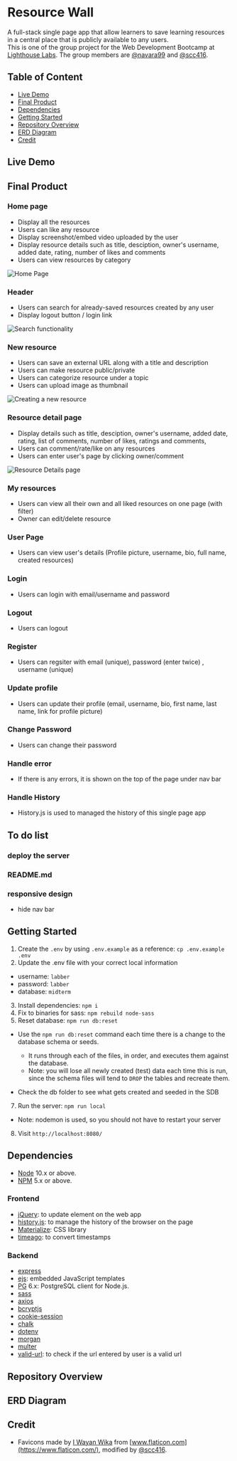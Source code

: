 # Resource Wall

A full-stack single page app that allow learners to save learning resources in a central place that is publicly available to any users.  
This is one of the group project for the Web Development Bootcamp at [Lighthouse Labs](https://www.lighthouselabs.ca/). The group members are [@navara99](https://github.com/navara99) and [@scc416](https://github.com/scc416).

## Table of Content

- [Live Demo](#live-demo)
- [Final Product](#final-product)
- [Dependencies](#dependencies)
- [Getting Started](#getting-started)
- [Repository Overview](#repository-overview)
- [ERD Diagram](#erd-diagram)
- [Credit](#credit)

## Live Demo

## Final Product

### Home page

- Display all the resources
- Users can like any resource
- Display screenshot/embed video uploaded by the user
- Display resource details such as title, desciption, owner's username, added date, rating, number of likes and comments
- Users can view resources by category

![Home Page](https://github.com/navara99/resourceWall/blob/master/docs/home-page.gif)

### Header

- Users can search for already-saved resources created by any user
- Display logout button / login link

![Search functionality](https://github.com/navara99/resourceWall/blob/master/docs/search-functionality.gif)

### New resource

- Users can save an external URL along with a title and description
- Users can make resource public/private
- Users can categorize resource under a topic
- Users can upload image as thumbnail

![Creating a new resource]()

### Resource detail page

- Display details such as title, desciption, owner's username, added date, rating, list of comments, number of likes, ratings and comments,
- Users can comment/rate/like on any resources
- Users can enter user's page by clicking owner/comment

![Resource Details page]()

### My resources

- Users can view all their own and all liked resources on one page (with filter)
- Owner can edit/delete resource

### User Page

- Users can view user's details (Profile picture, username, bio, full name, created resources)

### Login

- Users can login with email/username and password

### Logout

- Users can logout

### Register

- Users can regsiter with email (unique), password (enter twice) , username (unique)

### Update profile

- Users can update their profile (email, username, bio, first name, last name, link for profile picture)

### Change Password

- Users can change their password

### Handle error

- If there is any errors, it is shown on the top of the page under nav bar

### Handle History

- History.js is used to managed the history of this single page app

## To do list

### deploy the server

### README.md

### responsive design

- hide nav bar

## Getting Started

1. Create the `.env` by using `.env.example` as a reference: `cp .env.example .env`
2. Update the .env file with your correct local information

- username: `labber`
- password: `labber`
- database: `midterm`

3. Install dependencies: `npm i`
4. Fix to binaries for sass: `npm rebuild node-sass`
5. Reset database: `npm run db:reset`

- Use the `npm run db:reset` command each time there is a change to the database schema or seeds.

  - It runs through each of the files, in order, and executes them against the database.
  - Note: you will lose all newly created (test) data each time this is run, since the schema files will tend to `DROP` the tables and recreate them.

- Check the db folder to see what gets created and seeded in the SDB

7. Run the server: `npm run local`

- Note: nodemon is used, so you should not have to restart your server

8. Visit `http://localhost:8080/`

## Dependencies

- [Node](https://nodejs.org/en/) 10.x or above.
- [NPM](https://www.npmjs.com/) 5.x or above.

### Frontend

- [jQuery](https://jquery.com/): to update element on the web app
- [history.js](https://github.com/browserstate/history.js/): to manage the history of the browser on the page
- [Materialize](https://materializecss.com/): CSS library
- [timeago](https://timeago.yarp.com/): to convert timestamps

### Backend

- [express](http://expressjs.com/)
- [ejs](https://ejs.co/): embedded JavaScript templates
- [PG](https://www.postgresql.org/) 6.x: PostgreSQL client for Node.js.
- [sass](https://sass-lang.com/)
- [axios](https://www.axios.com/)
- [bcryptjs](https://github.com/dcodeIO/bcrypt.js)
- [cookie-session](https://github.com/expressjs/cookie-session)
- [chalk](https://github.com/chalk/chalk)
- [dotenv](https://dotenv.org/)
- [morgan](https://github.com/expressjs/morgan)
- [multer](https://github.com/expressjs/multer)
- [valid-url](https://github.com/ogt/valid-url): to check if the url entered by user is a valid url

## Repository Overview

## ERD Diagram

## Credit

- Favicons made by [I Wayan Wika](https://www.flaticon.com/authors/i-wayan-wika) from [www.flaticon.com](https://www.flaticon.com/), modified by [@scc416](https://github.com/scc416).

<!-- 
— What each of you did, individually

1 homepage plus search (Thar)
2 details page - gist (Siu)

- rating, like (also on homepage), comment, go to my page/other user page
  3 make new resources (Both)
- screenshot
- video (dailymotion, Getty Images, codepen, instagram)
- private/public
  4 my resources (Thar)
- filtering
  5 update profile (Both)
  6 login/logout/register (both)

— Show us what you built (demo)

— What you learned and/or what you’ll do differently in final projects

1 divide HTML into smaller ejs files
2 use React
3 learned about merge and we should merge more often
4 commit more often
5 googling skill
6 new async syntax -->
